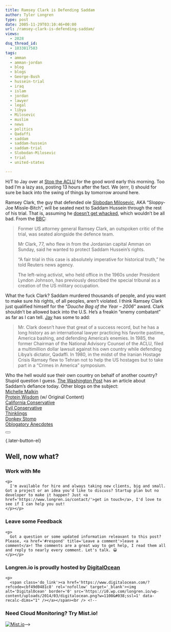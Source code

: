 ```yaml
---
title: Ramsey Clark is Defending Saddam
author: Tyler Longren
type: post
date: 2005-11-29T03:10:46+00:00
url: /ramsey-clark-is-defending-saddam/
views:
  - 2028
dsq_thread_id:
  - 1833817583
tags:
  - amman
  - amman-jordan
  - blog
  - blogs
  - George-Bush
  - hussein-trial
  - iraq
  - islam
  - jordan
  - lawyer
  - legal
  - libya
  - Milosevic
  - muslim
  - news
  - politics
  - Qadaffi
  - saddam
  - saddam-hussein
  - saddam-trial
  - Slobodan-Milosevic
  - trial
  - united-states

---
```

H/T to Jay over at [Stop the ACLU][1] for the good word early this morning. Too bad I&#8217;m a lazy ass, posting 13 hours after the fact. We (errr, I) should for sure be back into the swing of things by tomorrow around here.  
<!--adsense-->

  
Ramsey Clark, the guy that defended ole [Slobodan Milosevic][2], AKA &#8220;Sloppy-Joe Missle-Bitch&#8221;, will be seated next to Saddam Hussein through the rest of his trial. That is, assuming he [doesn&#8217;t get whacked][3], which wouldn&#8217;t be all bad. From the [BBC][4]:

> Former US attorney general Ramsey Clark, an outspoken critic of the trial, was seated alongside the defence team.
> 
> Mr Clark, 77, who flew in from the Jordanian capital Amman on Sunday, said he wanted to protect Saddam Hussein’s rights.
> 
> “A fair trial in this case is absolutely imperative for historical truth,” he told Reuters news agency.
> 
> The left-wing activist, who held office in the 1960s under President Lyndon Johnson, has previously described the special tribunal as a creation of the US military occupation.

<!--adsense-->

  
What the fuck Clark? Saddam murdered thousands of people, and you want to make sure _his_ rights, of all peoples, aren&#8217;t violated. I think Ramsey Clark just qualified himself for the &#8220;_Douche Bag of the Year &#8211; 2006_&#8221; award. Clark shouldn&#8217;t be allowed back into the U.S. He&#8217;s a freakin &#8220;enemy combatant&#8221; as far as I can tell. [Jay][1] has some to add:

> Mr. Clark doesn’t have that great of a success record, but he has a long history as an international lawyer practicing his favorite pastime, America bashing, and defending America’s enemies. In 1985, the former Chairman of the National Advisory Counsel of the ACLU, filed a multimillion dollar lawsuit against his own country while defending Libya’s dictator, Qadaffi. In 1980, in the midst of the Iranian Hostage Crisis Ramsey flew to Tehran not to help the US hostages but to take part in a “Crimes in America” symposium.

Who the hell would sue their own country on behalf of another country? Stupid question I guess. [The Washington Post][5] has an article about Saddam&#8217;s defiance today. Other blogs on the subject:  
[Michelle Malkin][6]  
[Protein Wisdom][7] (w/ Original Content)  
[California Conservative][8]  
[Evil Conservative][9]  
[Thinklings][10]  
[Donkey Stomp][11]  
 [Oblogatory Anecdotes][12]  
<!--adsense#adsenseRefer-->

<div class="wpulike wpulike-default " >
  <div class="wp_ulike_general_class wp_ulike_is_not_liked">
    <button type="button"
					aria-label="Like Button"
					data-ulike-id="2103"
					data-ulike-nonce="fe89324863"
					data-ulike-type="likeThis"
					data-ulike-template="wpulike-default"
					data-ulike-display-likers="0"
					data-ulike-disable-pophover="0"
					class="wp_ulike_btn wp_ulike_put_image wp_likethis_2103"></button><span class="count-box"></span>
  </div>
</div>

[][13]{.later-button-el}

<div class='what-next'>
  <h2>
    Well, now what?
  </h2>
  
  <div class='hire'>
    <h3>
      Work with Me
    </h3>
    
    <p>
      I'm available for hire and always taking new clients, big and small. Got a project or an idea you'd like to discuss? Startup plan but no developer to make it happen? Just <a href='https://www.longren.io/contact/'>get in touch</a>, I'd love to see if I can help you out!
    </p></p>
  </div>
  
  <div class='hire'>
    <h3>
      Leave some Feedback
    </h3>
    
    <p>
      Got a question or some updated information releavant to this post? Please, <a href='#respond' title='Leave a comment'>leave a comment</a>! The comments are a great way to get help, I read them all and reply to nearly every comment. Let's talk. 😀
    </p></p>
  </div>
  
  <div class='now-what-bottom-ad'>
    <h3>
      Longren.io is proudly hosted by <a href='https://www.digitalocean.com/?refcode=cbf49d0481c8'>DigitalOcean</a>
    </h3>
    
    <p>
      <span class='do_link'><a href='https://www.digitalocean.com/?refcode=cbf49d0481c8' rel='nofollow' target='_blank'><img alt='DigitalOcean' border='0' src='https://i0.wp.com/longren.io/wp-content/uploads/2014/03/digitalocean.png?w=1100&#038;ssl=1' data-recalc-dims="1" /></a></span><br /> <!--

<h3>Need Cloud Monitoring? Try Mist.io!</h3>

<span class='do_link'><a href='http://mist.io/?ref=tyler' rel='nofollow' target='_blank'><img alt='Mist.io' border='0' src='https://i0.wp.com/longren.io/wp-content/uploads/2014/04/mistio.jpg?w=1100&#038;ssl=1' data-recalc-dims="1"></a></span>--></div> </div>

 [1]: http://stoptheaclu.com/archives/2005/11/28/ramsey-clark-defending-hussein/
 [2]: http://en.wikipedia.org/wiki/Slobodan_Milosevic
 [3]: http://www.longren.org/archives/2051
 [4]: http://news.bbc.co.uk/2/hi/middle_east/4477908.stm
 [5]: http://www.washingtonpost.com/wp-dyn/content/article/2005/11/28/AR2005112800187.html
 [6]: http://michellemalkin.com/archives/003991.htm
 [7]: http://www.proteinwisdom.com/index.php/weblog/entry/19425/
 [8]: http://www.californiaconservative.org/?p=1605
 [9]: http://www.evilconservativeblog.com/2005/11/28/saddam-team-wants-to-delay/
 [10]: http://thinklings.org/?p=2724
 [11]: http://www.donkeystomp.com/archives/2005/11/whining_saddam.html
 [12]: http://brutus1964.blogspot.com/2005/11/ramsey-clark-to-saddams-rescue.html
 [13]: #
